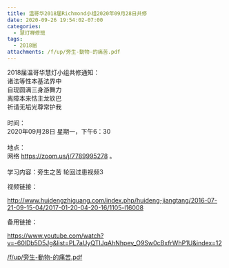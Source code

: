 ```yaml
---
title: 温哥华2018届Richmond小组2020年09月28日共修
date: 2020-09-26 19:54:02-07:00
categories:
  - 慧灯禅修班
tags:
  - 2018届
attachments: /f/up/旁生-動物-的痛苦.pdf
---
```

2018届温哥华慧灯小组共修通知：\
诸法等性本基法界中\
自现圆满三身游舞力\
离障本来怙主龙钦巴\
祈请无垢光尊常护我\
\
时间：\
2020年09月28日 星期一，下午6：30\
\
地点：\
网络 <https://zoom.us/j/7789995278> 。\
\
学习内容：旁生之苦 轮回过患视频3  

视频链接：

<!--StartFragment-->

<http://www.huidengzhiguang.com/index.php/huideng-jiangtang/2016-07-21-09-15-04/2017-01-20-04-20-16/1105-l16008>

<!--EndFragment-->

备用链接：

<!--StartFragment-->

<https://www.youtube.com/watch?v=-60lDb5D5Jg&list=PL7aUyQTIJqAhNhpev_O9Sw0cBxfrWhP1U&index=12>

[/f/up/旁生-動物-的痛苦.pdf](http://huidengchanxiu.net/hdv/f/up/旁生-動物-的痛苦.pdf)
